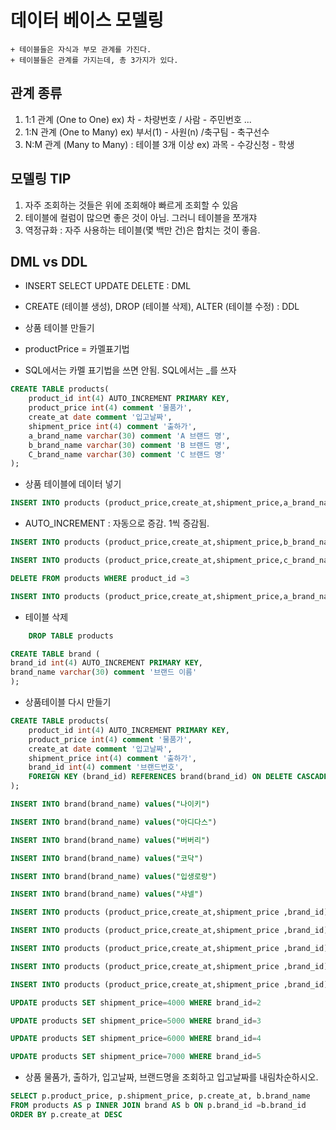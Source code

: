 # 데이터 베이스 모델링
    + 테이블들은 자식과 부모 관계를 가진다.
    + 테이블들은 관계를 가지는데, 총 3가지가 있다.

## 관계 종류
1. 1:1 관계 (One to One) ex) 차 - 차량번호 / 사람 - 주민번호 ...
2. 1:N 관계 (One to Many) ex) 부서(1) - 사원(n) /축구팀 - 축구선수
3. N:M 관계 (Many to Many) : 테이블 3개 이상 ex) 과목 - 수강신청 - 학생

## 모델링 TIP
1. 자주 조회하는 것들은 위에 조회해야 빠르게 조회할 수 있음
2. 테이블에 컬럼이 많으면 좋은 것이 아님. 그러니 테이블을 쪼개쟈
3. 역정규화 : 자주 사용하는 테이블(몇 백만 건)은 합치는 것이 좋음.

## DML vs DDL
- INSERT SELECT UPDATE DELETE : DML
- CREATE (테이블 생성), DROP (테이블 삭제), ALTER (테이블 수정) : DDL

- 상품 테이블 만들기
- productPrice = 카멜표기법
- SQL에서는 카멜 표기법을 쓰면 안됨. SQL에서는 _를 쓰자
```sql
CREATE TABLE products(
	product_id int(4) AUTO_INCREMENT PRIMARY KEY,
	product_price int(4) comment '물품가',
	create_at date comment '입고날짜',
	shipment_price int(4) comment '출하가',
	a_brand_name varchar(30) comment 'A 브랜드 명',
	b_brand_name varchar(30) comment 'B 브랜드 명',
	C_brand_name varchar(30) comment 'C 브랜드 명'
);
```
- 상품 테이블에 데이터 넣기
```sql
INSERT INTO products (product_price,create_at,shipment_price,a_brand_name) VALUES (3000,now(),5000,"NIKE 에어포스")
```
- AUTO_INCREMENT : 자동으로 증감. 1씩 증감됨.
```sql
INSERT INTO products (product_price,create_at,shipment_price,b_brand_name) VALUES (3000,now(),5000,"아디다스")

INSERT INTO products (product_price,create_at,shipment_price,c_brand_name) VALUES (3000,now(),5000,"코닥")

DELETE FROM products WHERE product_id =3

INSERT INTO products (product_price,create_at,shipment_price,a_brand_name,b_brand_name,c_brand_name) VALUES (3000,now(),5000,"나이키","아디다스","코닥")
```
- 테이블 삭제

```sql
    DROP TABLE products 
```
```sql
CREATE TABLE brand (
brand_id int(4) AUTO_INCREMENT PRIMARY KEY,
brand_name varchar(30) comment '브랜드 이름'
);
```
- 상품테이블 다시 만들기
```sql
CREATE TABLE products(
	product_id int(4) AUTO_INCREMENT PRIMARY KEY,
	product_price int(4) comment '물품가',
	create_at date comment '입고날짜',
	shipment_price int(4) comment '출하가',
	brand_id int(4) comment '브랜드번호',
	FOREIGN KEY (brand_id) REFERENCES brand(brand_id) ON DELETE CASCADE 
);

INSERT INTO brand(brand_name) values("나이키") 

INSERT INTO brand(brand_name) values("아디다스")

INSERT INTO brand(brand_name) values("버버리")

INSERT INTO brand(brand_name) values("코닥")

INSERT INTO brand(brand_name) values("입생로랑")

INSERT INTO brand(brand_name) values("샤넬")

INSERT INTO products (product_price,create_at,shipment_price ,brand_id) VALUES (5000,now(),3000,1)

INSERT INTO products (product_price,create_at,shipment_price ,brand_id) VALUES (6000,now(),3000,2)

INSERT INTO products (product_price,create_at,shipment_price ,brand_id) VALUES (7000,now(),3000,3)

INSERT INTO products (product_price,create_at,shipment_price ,brand_id) VALUES (8000,now(),3000,4)

INSERT INTO products (product_price,create_at,shipment_price ,brand_id) VALUES (9000,now(),3000,5)

UPDATE products SET shipment_price=4000 WHERE brand_id=2

UPDATE products SET shipment_price=5000 WHERE brand_id=3

UPDATE products SET shipment_price=6000 WHERE brand_id=4

UPDATE products SET shipment_price=7000 WHERE brand_id=5
```
- 상품 물품가, 출하가, 입고날짜, 브랜드명을 조회하고 입고날짜를 내림차순하시오.
```sql
SELECT p.product_price, p.shipment_price, p.create_at, b.brand_name
FROM products AS p INNER JOIN brand AS b ON p.brand_id =b.brand_id  
ORDER BY p.create_at DESC 
```